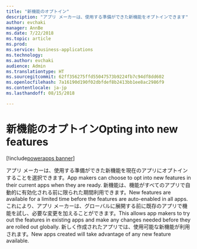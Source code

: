 ```yaml
---
title: "新機能のオプトイン"
description: "アプリ メーカーは、使用する準備ができた新機能をオプトインできます"
author: evchaki
manager: AnnBe
ms.date: 7/22/2018
ms.topic: article
ms.prod: 
ms.service: business-applications
ms.technology: 
ms.author: evchaki
audience: Admin
ms.translationtype: HT
ms.sourcegitcommit: 62ff356275ffd55047573b9224fb7c94df8dd602
ms.openlocfilehash: 7a16190d190f02dbfdef8b2413bb1ee8ac2986f9
ms.contentlocale: ja-jp
ms.lasthandoff: 08/15/2018

---
```

# <a name="opting-into-new-features"></a><span data-ttu-id="ff604-103">新機能のオプトイン</span><span class="sxs-lookup"><span data-stu-id="ff604-103">Opting into new features</span></span>

[!include[powerapps banner](../includes/powerapps.md)]




<span data-ttu-id="ff604-104">アプリ メーカーは、使用する準備ができた新機能を現在のアプリにオプトインすることを選択できます。</span><span class="sxs-lookup"><span data-stu-id="ff604-104">App makers can choose to opt into new features in their current apps when they are ready.</span></span> <span data-ttu-id="ff604-105">新機能は、機能がすべてのアプリで自動的に有効化される前に限られた期間利用できます。</span><span class="sxs-lookup"><span data-stu-id="ff604-105">New features are available for a limited time before the features are auto-enabled in all apps.</span></span> <span data-ttu-id="ff604-106">これにより、アプリ メーカーは、グローバルに展開する前に既存のアプリで機能を試し、必要な変更を加えることができます。</span><span class="sxs-lookup"><span data-stu-id="ff604-106">This allows app makers to try out the features in existing apps and make any changes needed before they are rolled out globally.</span></span> <span data-ttu-id="ff604-107">新しく作成されたアプリでは、使用可能な新機能が利用されます。</span><span class="sxs-lookup"><span data-stu-id="ff604-107">New apps created will take advantage of any new feature available.</span></span>

